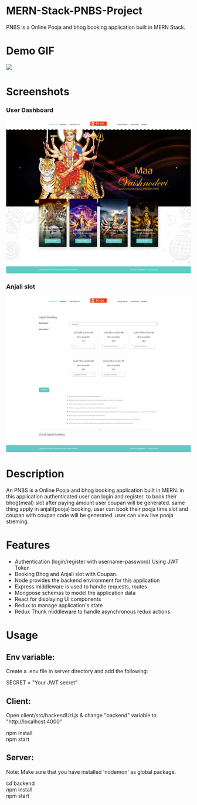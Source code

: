 # MERN-Stack-PNBS-Project
PNBS is a Online Pooja and bhog booking application built in MERN Stack.
# Demo GIF
![](https://github.com/NarayanPote/MERN-Stack-PNBS-Project/blob/master/ezgif.com-gif-maker%20(1).gif)

# Screenshots 
### User Dashboard
![alt text](https://github.com/NarayanPote/MERN-Stack-PNBS-Project/blob/master/screencapture-localhost-3001-shop-login-shop-profile-2022-02-04-16_52_40.png)

### Anjali slot
![alt text](https://github.com/NarayanPote/MERN-Stack-PNBS-Project/blob/master/screencapture-localhost-3001-shop-login-anjalibooking-2022-02-04-16_54_08.png)

# Description
An PNBS is a Online Pooja and bhog booking application built in MERN. in this application authenticated user can login and register. to book their bhog(meal) slot after paying amount user coupan will be generated. same thing apply in anjali(pooja) booking. user can book their pooja time slot and coupan with coupan code will be generated. user can view live pooja streming.

# Features
* Authentication (login/register with username-password) Using JWT Token
* Booking Bhog and Anjali slot with Coupan.
* Node provides the backend environment for this application
* Express middleware is used to handle requests, routes
* Mongoose schemas to model the application data
* React for displaying UI components
* Redux to manage application's state
* Redux Thunk middleware to handle asynchronous redux actions

# Usage
## Env variable:
Create a .env file in server directory and add the following:

SECRET = "Your JWT secret"

## Client:
Open client/src/backendUrl.js & change "backend" variable to "http://localhost:4000"

npm install<br />
npm start

## Server:
Note: Make sure that you have installed 'nodemon' as global package.

cd backend<br />
npm install<br />
npm start
